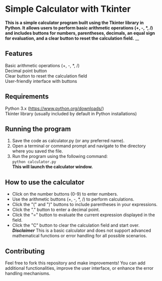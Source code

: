 # Simple Calculator with Tkinter
 __This is a simple calculator program built using the Tkinter library in Python. It allows users to perform basic arithmetic operations (+, -, *, /) and includes buttons for numbers, parentheses, decimals, an equal sign for evaluation, and a clear button to reset the calculation field.__ 
__
## Features
Basic arithmetic operations (+, -, *, /) <br/>
Decimal point button <br/>
Clear button to reset the calculation field <br/>
User-friendly interface with buttons <br/>
## Requirements
Python 3.x (https://www.python.org/downloads/)<br/>
Tkinter library (usually included by default in Python installations)<br/>
## Running the program
1. Save the code as calculator.py (or any preferred name).
2. Open a terminal or command prompt and navigate to the directory where you saved the file.
3. Run the program using the following command:<br/>
 ```python calculator.py```</br>**This will launch the calculator window.**

## How to use the calculator
- Click on the number buttons (0-9) to enter numbers.
- Use the arithmetic buttons (+, -, *, /) to perform calculations.
- Click the "(" and ")" buttons to include parentheses in your expressions.
- Click the "." button to enter a decimal point.
- Click the "=" button to evaluate the current expression displayed in the field.
- Click the "C" button to clear the calculation field and start over.<br/>
***Disclaimer***
This is a basic calculator and does not support advanced mathematical functions or error handling for all possible scenarios.

## Contributing
Feel free to fork this repository and make improvements! You can add additional functionalities, improve the user interface, or enhance the error handling mechanisms.
